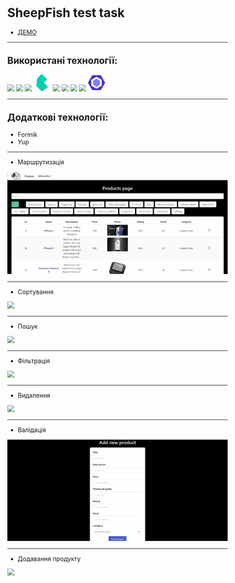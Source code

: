 <h1>SheepFish test task</h1>

 - [ДЕМО](https://nikachu404.github.io/sheep-fish-test-task/)
___

<h2>Використані технології:</h2>
<div>
  <img width="40px" src="https://cdn.jsdelivr.net/gh/devicons/devicon/icons/html5/html5-original.svg" />
  <img width="40px" src="https://cdn.jsdelivr.net/gh/devicons/devicon/icons/css3/css3-plain.svg" />
  <img width="40px" src="https://cdn.jsdelivr.net/gh/devicons/devicon/icons/sass/sass-original.svg" />
  <img width="40px" src="https://github.com/devicons/devicon/blob/master/icons/bulma/bulma-plain.svg" />
  <img width="40px" src="https://cdn.jsdelivr.net/gh/devicons/devicon/icons/javascript/javascript-original.svg" />
  <img width="40px" src="https://cdn.jsdelivr.net/gh/devicons/devicon/icons/typescript/typescript-original.svg" />
  <img width="40px" src="https://cdn.jsdelivr.net/gh/devicons/devicon/icons/react/react-original.svg" />
  <img width="40px" src="https://cdn.jsdelivr.net/gh/devicons/devicon/icons/redux/redux-original.svg" />
  <img width="40px" src="https://github.com/devicons/devicon/blob/master/icons/eslint/eslint-original.svg" />
</div>

___
<h2>Додаткові технології:</h2>

 - Formik
 - Yup
 
___

 - Маршрутизація
 
 ![](https://github.com/nikachu404/sheep-fish-test-task/blob/main/src/gifs/React-router.gif)
___

 - Сортування
 
 ![](https://github.com/nikachu404/sheep-fish-test-task/blob/main/src/gifs/Sorting.gif)
 ___
 
 - Пошук
 
 ![](https://github.com/nikachu404/sheep-fish-test-task/blob/main/src/gifs/Search.gif)
 ___
 
 - Фільтрація
 
 ![](https://github.com/nikachu404/sheep-fish-test-task/blob/main/src/gifs/Filtration.gif)
  ___
  
  - Видалення
 
 ![](https://github.com/nikachu404/sheep-fish-test-task/blob/main/src/gifs/Deleting.gif)
  ___
  
  - Валідація
 
 ![](https://github.com/nikachu404/sheep-fish-test-task/blob/main/src/gifs/Validation.gif)
   ___
  - Додавання продукту
 
 ![](https://github.com/nikachu404/sheep-fish-test-task/blob/main/src/gifs/Adding.gif)
